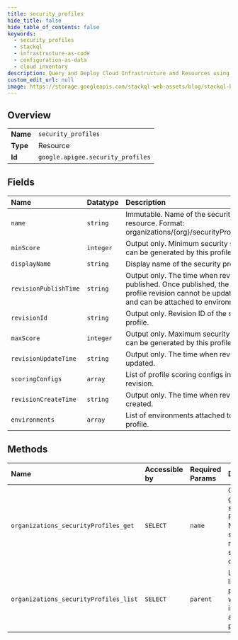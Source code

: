 ```yaml
---
title: security_profiles
hide_title: false
hide_table_of_contents: false
keywords:
  - security_profiles
  - stackql
  - infrastructure-as-code
  - configuration-as-data
  - cloud inventory
description: Query and Deploy Cloud Infrastructure and Resources using SQL
custom_edit_url: null
image: https://storage.googleapis.com/stackql-web-assets/blog/stackql-blog-post-featured-image.png
---
```

  
    

## Overview
<table><tbody>
<tr><td><b>Name</b></td><td><code>security_profiles</code></td></tr>
<tr><td><b>Type</b></td><td>Resource</td></tr>
<tr><td><b>Id</b></td><td><code>google.apigee.security_profiles</code></td></tr>
</tbody></table>

## Fields
| Name | Datatype | Description |
|:-----|:---------|:------------|
| `name` | `string` | Immutable. Name of the security profile resource. Format: organizations/{org}/securityProfiles/{profile} |
| `minScore` | `integer` | Output only. Minimum security score that can be generated by this profile. |
| `displayName` | `string` | Display name of the security profile. |
| `revisionPublishTime` | `string` | Output only. The time when revision was published. Once published, the security profile revision cannot be updated further and can be attached to environments. |
| `revisionId` | `string` | Output only. Revision ID of the security profile. |
| `maxScore` | `integer` | Output only. Maximum security score that can be generated by this profile. |
| `revisionUpdateTime` | `string` | Output only. The time when revision was updated. |
| `scoringConfigs` | `array` | List of profile scoring configs in this revision. |
| `revisionCreateTime` | `string` | Output only. The time when revision was created. |
| `environments` | `array` | List of environments attached to security profile. |
## Methods
| Name | Accessible by | Required Params | Description |
|:-----|:--------------|:----------------|:------------|
| `organizations_securityProfiles_get` | `SELECT` | `name` | GetSecurityProfile gets the specified security profile. Returns NOT_FOUND if security profile is not present for the specified organization. |
| `organizations_securityProfiles_list` | `SELECT` | `parent` | ListSecurityProfiles lists all the security profiles associated with the org including attached and unattached profiles. |
